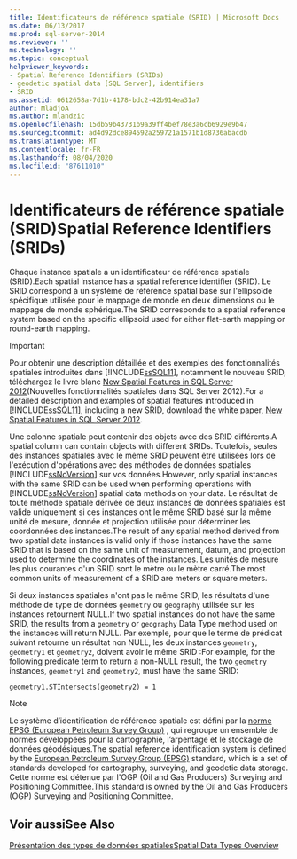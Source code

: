 ```yaml
---
title: Identificateurs de référence spatiale (SRID) | Microsoft Docs
ms.date: 06/13/2017
ms.prod: sql-server-2014
ms.reviewer: ''
ms.technology: ''
ms.topic: conceptual
helpviewer_keywords:
- Spatial Reference Identifiers (SRIDs)
- geodetic spatial data [SQL Server], identifiers
- SRID
ms.assetid: 0612658a-7d1b-4178-bdc2-42b914ea31a7
author: MladjoA
ms.author: mlandzic
ms.openlocfilehash: 15db59b43731b9a39ff4bef78e3a6cb6929e9b47
ms.sourcegitcommit: ad4d92dce894592a259721a1571b1d8736abacdb
ms.translationtype: MT
ms.contentlocale: fr-FR
ms.lasthandoff: 08/04/2020
ms.locfileid: "87611010"
---
```

# <a name="spatial-reference-identifiers-srids"></a><span data-ttu-id="0cadc-102">Identificateurs de référence spatiale (SRID)</span><span class="sxs-lookup"><span data-stu-id="0cadc-102">Spatial Reference Identifiers (SRIDs)</span></span>
  <span data-ttu-id="0cadc-103">Chaque instance spatiale a un identificateur de référence spatiale (SRID).</span><span class="sxs-lookup"><span data-stu-id="0cadc-103">Each spatial instance has a spatial reference identifier (SRID).</span></span> <span data-ttu-id="0cadc-104">Le SRID correspond à un système de référence spatial basé sur l'ellipsoïde spécifique utilisée pour le mappage de monde en deux dimensions ou le mappage de monde sphérique.</span><span class="sxs-lookup"><span data-stu-id="0cadc-104">The SRID corresponds to a spatial reference system based on the specific ellipsoid used for either flat-earth mapping or round-earth mapping.</span></span>  
  
> [!IMPORTANT]  
>  <span data-ttu-id="0cadc-105">Pour obtenir une description détaillée et des exemples des fonctionnalités spatiales introduites dans [!INCLUDE[ssSQL11](../../includes/sssql11-md.md)], notamment le nouveau SRID, téléchargez le livre blanc [New Spatial Features in SQL Server 2012](https://go.microsoft.com/fwlink/?LinkId=226407)(Nouvelles fonctionnalités spatiales dans SQL Server 2012).</span><span class="sxs-lookup"><span data-stu-id="0cadc-105">For a detailed description and examples of spatial features introduced in [!INCLUDE[ssSQL11](../../includes/sssql11-md.md)], including a new SRID, download the white paper, [New Spatial Features in SQL Server 2012](https://go.microsoft.com/fwlink/?LinkId=226407).</span></span>  
  
 <span data-ttu-id="0cadc-106">Une colonne spatiale peut contenir des objets avec des SRID différents.</span><span class="sxs-lookup"><span data-stu-id="0cadc-106">A spatial column can contain objects with different SRIDs.</span></span> <span data-ttu-id="0cadc-107">Toutefois, seules des instances spatiales avec le même SRID peuvent être utilisées lors de l'exécution d'opérations avec des méthodes de données spatiales [!INCLUDE[ssNoVersion](../../includes/ssnoversion-md.md)] sur vos données.</span><span class="sxs-lookup"><span data-stu-id="0cadc-107">However, only spatial instances with the same SRID can be used when performing operations with [!INCLUDE[ssNoVersion](../../includes/ssnoversion-md.md)] spatial data methods on your data.</span></span> <span data-ttu-id="0cadc-108">Le résultat de toute méthode spatiale dérivée de deux instances de données spatiales est valide uniquement si ces instances ont le même SRID basé sur la même unité de mesure, donnée et projection utilisée pour déterminer les coordonnées des instances.</span><span class="sxs-lookup"><span data-stu-id="0cadc-108">The result of any spatial method derived from two spatial data instances is valid only if those instances have the same SRID that is based on the same unit of measurement, datum, and projection used to determine the coordinates of the instances.</span></span> <span data-ttu-id="0cadc-109">Les unités de mesure les plus courantes d'un SRID sont le mètre ou le mètre carré.</span><span class="sxs-lookup"><span data-stu-id="0cadc-109">The most common units of measurement of a SRID are meters or square meters.</span></span>  
  
 <span data-ttu-id="0cadc-110">Si deux instances spatiales n'ont pas le même SRID, les résultats d'une méthode de type de données `geometry` ou `geography` utilisée sur les instances retournent NULL.</span><span class="sxs-lookup"><span data-stu-id="0cadc-110">If two spatial instances do not have the same SRID, the results from a `geometry` or `geography` Data Type method used on the instances will return NULL.</span></span> <span data-ttu-id="0cadc-111">Par exemple, pour que le terme de prédicat suivant retourne un résultat non NULL, les deux instances `geometry`, `geometry1` et `geometry2`, doivent avoir le même SRID :</span><span class="sxs-lookup"><span data-stu-id="0cadc-111">For example, for the following predicate term to return a non-NULL result, the two `geometry` instances, `geometry1` and `geometry2`, must have the same SRID:</span></span>  
  
 `geometry1.STIntersects(geometry2) = 1`  
  
> [!NOTE]  
>  <span data-ttu-id="0cadc-112">Le système d’identification de référence spatiale est défini par la [norme EPSG (European Petroleum Survey Group)](https://go.microsoft.com/fwlink/?LinkId=99349) , qui regroupe un ensemble de normes développées pour la cartographie, l’arpentage et le stockage de données géodésiques.</span><span class="sxs-lookup"><span data-stu-id="0cadc-112">The spatial reference identification system is defined by the [European Petroleum Survey Group (EPSG)](https://go.microsoft.com/fwlink/?LinkId=99349) standard, which is a set of standards developed for cartography, surveying, and geodetic data storage.</span></span> <span data-ttu-id="0cadc-113">Cette norme est détenue par l'OGP (Oil and Gas Producers) Surveying and Positioning Committee.</span><span class="sxs-lookup"><span data-stu-id="0cadc-113">This standard is owned by the Oil and Gas Producers (OGP) Surveying and Positioning Committee.</span></span>  
  
## <a name="see-also"></a><span data-ttu-id="0cadc-114">Voir aussi</span><span class="sxs-lookup"><span data-stu-id="0cadc-114">See Also</span></span>  
 [<span data-ttu-id="0cadc-115">Présentation des types de données spatiales</span><span class="sxs-lookup"><span data-stu-id="0cadc-115">Spatial Data Types Overview</span></span>](spatial-data-types-overview.md)  
  
  
